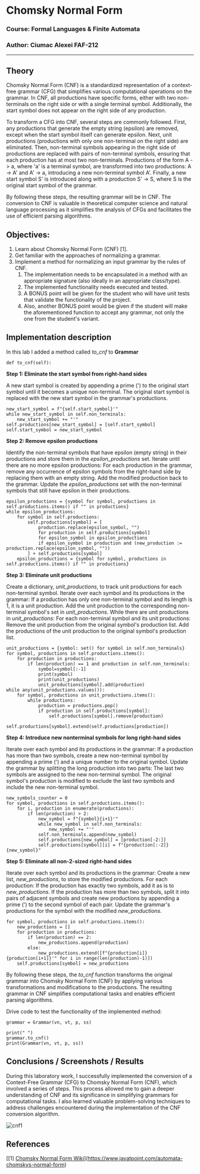 # Chomsky Normal Form
### Course: Formal Languages & Finite Automata
### Author: Ciumac Alexei FAF-212

---

## Theory

Chomsky Normal Form (CNF) is a standardized representation of a context-free grammar (CFG) that simplifies various computational operations on the grammar. In CNF, all productions have specific forms, either with two non-terminals on the right side or with a single terminal symbol. Additionally, the start symbol does not appear on the right side of any production.

To transform a CFG into CNF, several steps are commonly followed. First, any productions that generate the empty string (epsilon) are removed, except when the start symbol itself can generate epsilon. Next, unit productions (productions with only one non-terminal on the right side) are eliminated. Then, non-terminal symbols appearing in the right side of productions are replaced with pairs of non-terminal symbols, ensuring that each production has at most two non-terminals. Productions of the form A -> a, where 'a' is a terminal symbol, are transformed into two productions: A -> A' and A' -> a, introducing a new non-terminal symbol A'. Finally, a new start symbol S' is introduced along with a production S' -> S, where S is the original start symbol of the grammar.

By following these steps, the resulting grammar will be in CNF. The conversion to CNF is valuable in theoretical computer science and natural language processing as it simplifies the analysis of CFGs and facilitates the use of efficient parsing algorithms.

## Objectives:

1. Learn about Chomsky Normal Form (CNF) [1].
2. Get familiar with the approaches of normalizing a grammar.
3. Implement a method for normalizing an input grammar by the rules of CNF.
   1. The implementation needs to be encapsulated in a method with an appropriate signature (also ideally in an appropriate class/type).
   2. The implemented functionality needs executed and tested.
   3. A BONUS point will be given for the student who will have unit tests that validate the functionality of the project.
   4. Also, another BONUS point would be given if the student will make the aforementioned function to accept any grammar, not only the one from the student's variant.

## Implementation description

In this lab I added a method called _to_cnf_ to **Grammar**

```
def to_cnf(self):
```

**Step 1: Eliminate the start symbol from right-hand sides**

A new start symbol is created by appending a prime (') to the original start symbol until it becomes a unique non-terminal.
The original start symbol is replaced with the new start symbol in the grammar's productions.
```
new_start_symbol = f"{self.start_symbol}'"
while new_start_symbol in self.non_terminals:
    new_start_symbol += "'"
self.productions[new_start_symbol] = [self.start_symbol]
self.start_symbol = new_start_symbol
```

**Step 2: Remove epsilon productions**

Identify the non-terminal symbols that have epsilon (empty string) in their productions and store them in the _epsilon_productions_ set.
Iterate until there are no more epsilon productions:
For each production in the grammar, remove any occurrence of epsilon symbols from the right-hand side by replacing them with an empty string.
Add the modified production back to the grammar.
Update the _epsilon_productions_ set with the non-terminal symbols that still have epsilon in their productions.

```
epsilon_productions = {symbol for symbol, productions in self.productions.items() if "" in productions}
while epsilon_productions:
    for symbol in self.productions:
        self.productions[symbol] = [
            production.replace(epsilon_symbol, "")
            for production in self.productions[symbol]
            for epsilon_symbol in epsilon_productions
            if epsilon_symbol in production and (new_production := production.replace(epsilon_symbol, ""))
        ] + self.productions[symbol]
    epsilon_productions = {symbol for symbol, productions in self.productions.items() if "" in productions}
```

**Step 3: Eliminate unit productions**

Create a dictionary, _unit_productions_, to track unit productions for each non-terminal symbol.
Iterate over each symbol and its productions in the grammar:
If a production has only one non-terminal symbol and its length is 1, it is a unit production.
Add the unit production to the corresponding non-terminal symbol's set in _unit_productions_.
While there are unit productions in _unit_productions_:
For each non-terminal symbol and its unit productions:
Remove the unit production from the original symbol's production list.
Add the productions of the unit production to the original symbol's production list.

```
unit_productions = {symbol: set() for symbol in self.non_terminals}
for symbol, productions in self.productions.items():
    for production in productions:
        if len(production) == 1 and production in self.non_terminals:
            symbol=symbol[:-1]
            print(symbol)
            print(unit_productions)
            unit_productions[symbol].add(production)
while any(unit_productions.values()):
    for symbol, productions in unit_productions.items():
        while productions:
            production = productions.pop()
            if production in self.productions[symbol]:
                self.productions[symbol].remove(production)
                self.productions[symbol].extend(self.productions[production])
```

**Step 4: Introduce new nonterminal symbols for long right-hand sides**

Iterate over each symbol and its productions in the grammar:
If a production has more than two symbols, create a new non-terminal symbol by appending a prime (') and a unique number to the original symbol.
Update the grammar by splitting the long production into two parts:
The last two symbols are assigned to the new non-terminal symbol.
The original symbol's production is modified to exclude the last two symbols and include the new non-terminal symbol.

```
new_symbols_counter = 0
for symbol, productions in self.productions.items():
    for i, production in enumerate(productions):
        if len(production) > 2:
            new_symbol = f"{symbol}{i+1}'"
            while new_symbol in self.non_terminals:
                new_symbol += "'"
            self.non_terminals.append(new_symbol)
            self.productions[new_symbol] = [production[-2:]]
            self.productions[symbol][i] = f"{production[:-2]}{new_symbol}"
```

**Step 5: Eliminate all non-2-sized right-hand sides**

Iterate over each symbol and its productions in the grammar:
Create a new list, _new_productions_, to store the modified productions.
For each production:
If the production has exactly two symbols, add it as is to _new_productions_.
If the production has more than two symbols, split it into pairs of adjacent symbols and create new productions by appending a prime (') to the second symbol of each pair.
Update the grammar's productions for the symbol with the modified _new_productions_.

```
for symbol, productions in self.productions.items():
    new_productions = []
    for production in productions:
        if len(production) == 2:
            new_productions.append(production)
        else:
            new_productions.extend([f"{production[i]}{production[i+1]}'" for i in range(len(production)-1)])
    self.productions[symbol] = new_productions
```

By following these steps, the _to_cnf_ function transforms the original grammar into Chomsky Normal Form (CNF) by applying various transformations and modifications to the productions. The resulting grammar in CNF simplifies computational tasks and enables efficient parsing algorithms.



Drive code to test the functionality of the implemented method:

```
grammar = Grammar(vn, vt, p, ss)

print(" ")
grammar.to_cnf()
print(Grammar(vn, vt, p, ss))
```

## Conclusions / Screenshots / Results

During this laboratory work, I successfully implemented the conversion of a Context-Free Grammar (CFG) to Chomsky Normal Form (CNF), which involved a series of steps. This process allowed me to gain a deeper understanding of CNF and its significance in simplifying grammars for computational tasks. I also learned valuable problem-solving techniques to address challenges encountered during the implementation of the CNF conversion algorithm.

![cnf1](https://github.com/atom-rad/FLFA/assets/113429347/e4663ea3-d86b-4bf7-9de6-081729ce3ac0)

## References
[[1] [Chomsky Normal Form Wiki](https://en.wikipedia.org/wiki/Chomsky_normal_form)](https://www.javatpoint.com/automata-chomskys-normal-form)
